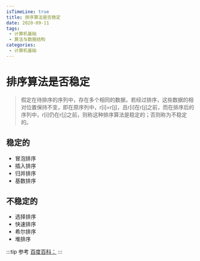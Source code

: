 ```yaml
---
isTimeLine: true
title: 排序算法是否稳定
date: 2020-09-11
tags:
 - 计算机基础
 - 算法与数据结构
categories:
 - 计算机基础
---
```

# 排序算法是否稳定
>假定在待排序的序列中，存在多个相同的数据，若经过排序，这些数据的相对位置保持不变，即在原序列中，r[i]=r[j]，且r[i]在r[j]之前，而在排序后的序列中，r[i]仍在r[j]之前，则称这种排序算法是稳定的；否则称为不稳定的。

## 稳定的
* 冒泡排序
* 插入排序
* 归并排序
* 基数排序

## 不稳定的
* 选择排序
* 快速排序
* 希尔排序
* 堆排序

:::tip 参考
[百度百科：](https://baike.baidu.com/item/%E6%8E%92%E5%BA%8F%E7%AE%97%E6%B3%95%E7%A8%B3%E5%AE%9A%E6%80%A7)
:::
